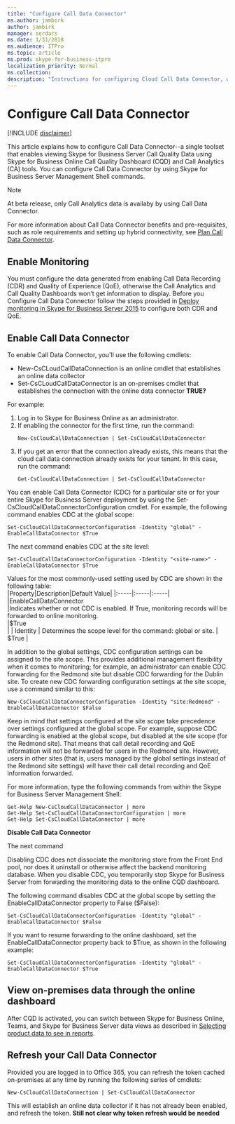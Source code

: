 ```yaml
---
title: "Configure Call Data Connector"
ms.author: jambirk
author: jambirk
manager: serdars
ms.date: 1/31/2018
ms.audience: ITPro
ms.topic: article
ms.prod: skype-for-business-itpro
localization_priority: Normal
ms.collection: 
description: "Instructions for configuring Cloud Call Data Connector, which allows telemetry from Skype for Business on-premises to be viewed using Skype for Business Online tools."
---
```


# Configure Call Data Connector

[!INCLUDE [disclaimer](../disclaimer.md)]

This article explains how to configure Call Data Connector--a single toolset that enables viewing Skype for Business Server Call Quality Data using Skype for Business Online Call Quality Dashboard (CQD) and Call Analytics (CA) tools. You can configure Call Data Connector <!--using a wizard built into the Skype for Business Server Control Panel or--> by using Skype for Business Server Management Shell commands.  

> [!NOTE]
> At beta release, only Call Analytics data is availaby by using Call Data Connector.

For more information about Call Data Connector benefits and pre-requisites, such as role requirements and setting up hybrid connectivity, see  [Plan Call Data Connector](plan-call-data-connector.md).

## Enable Monitoring 
You must configure the data generated from enabling Call Data Recording (CDR) and Quality of Experience (QoE), otherwise the Call Analytics and Call Quality Dashboards won’t get information to display. Before you Configure Call Data Connector follow the steps provided in [Deploy monitoring in Skype for Business Server 2015](../../SfbServer/deploy/deploy-monitoring/deploy-monitoring.md) to configure both CDR and QoE.
<!--The enable monitoring section might be better placed in the planning topic. or it might belong in both topics. CR:  I think we should leave it here.  It is a configuratino task so I think it belongs here.-->

## Enable Call Data Connector
<!--Once all the requirements are set up, you can run the Hybrid Setup Wizard in the Skype for Business Control Panel. If all the requirements are met, at the end of the wizard you  see a checkbox option to turn on Call Data Connector. Select the box labeled **Yes, Turn on**. 

Once CDC is enabled, you can set or confirm specific CDC settings for scope the same way you can set CDR and QoE settings, which have their own tabs in the Control Panel.

To do this from within the Skype for Business Server Control Panel, complete the following procedure:
  
1. Click **Monitoring and Archiving**.
    
2. On the **Call Detail Recording** tab, check the **Call Data Connector** box for each site you wish to monitor online, or uncheck sites as desired, and then click **Commit**.  -->
To enable Call Data Connector, you'll use the following cmdlets:

- New-CsCLoudCallDataConnection is an online cmdlet that establishes an online data collector
- Set-CsCLoudCallDataConnector is an on-premises cmdlet that establishes the connection with the online data connector **TRUE?**

For example:

1.	Log in to Skype for Business Online as an administrator.
2.	If enabling the connector for the first time, run the command: 
    ``` 
    New-CsCloudCallDataConnection | Set-CsCloudCallDataConnector   
    ```
3.	If you get an error that the connection already exists, this means that the cloud call data connection already exists for your tenant. In this case, run the command: 
    ```
    Get-CsCloudCallDataConnection | Set-CsCloudCallDataConnector  
    ```

<!--You can also replace the `tenant_id` part with something like  `-TenantId (Get-CsTenant).TenantID`.
**What effect will that have?**-->

You can enable Call Data Connector (CDC) for a particular site or for your entire Skype for Business Server deployment by using the Set-CsCloudCallDataConnectorConfiguration cmdlet.  For example, the following command enables CDC at the global scope:

```
Set-CsCloudCallDataConnectorConfiguration -Identity "global" -EnableCallDataConnector $True
```
The next command enables CDC at the site level:
```
Set-CsCloudCallDataConnectorConfiguration -Identity "<site-name>" -EnableCallDataConnector $True
```

Values for the most commonly-used setting used by CDC are shown in the following table:  
|Property|Description|Default Value|
|:-----|:-----|:-----|
|EnableCallDataConnector  <br/> |Indicates whether or not CDC is enabled. If True, monitoring records will be forwarded to online monitoring.  <br/> |$True  <br/> |
| Identity | Determines the scope level for the command: global or site.   | $True  |

In addition to the global settings, CDC configuration settings can be assigned to the site scope. This provides additional management flexibility when it comes to monitoring; for example, an administrator can enable CDC forwarding for the Redmond site but disable CDC forwarding for the Dublin site. To create new CDC forwarding configuration settings at the site scope, use a command similar to this:
  
```
New-CsCloudCallDataConnectorConfiguration -Identity "site:Redmond" -EnableCallDataConnector $False
```

Keep in mind that settings configured at the site scope take precedence over settings configured at the global scope. For example, suppose CDC forwarding is enabled at the global scope, but disabled at the site scope (for the Redmond site). That means that call detail recording  and QoE information will not be forwarded for users in the Redmond site. However, users in other sites (that is, users managed by the global settings instead of the Redmond site settings) will have their call detail recording and QoE information forwarded.

For more information, type the following commands from within the Skype for Business Server Management Shell:
  
```
Get-Help New-CsCloudCallDataConnector | more
Get-Help Set-CsCloudCallDataConnectorConfiguration | more
Get-Help Set-CsCloudCallDataConnector | more
```

**Disable Call Data Connector**

The next command 

Disabling CDC does not dissociate the monitoring store from the Front End pool, nor does it uninstall or otherwise affect the backend monitoring database. When you disable CDC, you temporarily stop Skype for Business Server from forwarding the monitoring data to the online CQD dashboard. 

The following command disables CDC at the global scope by setting the EnableCallDataConnector property to False ($False):
  
```
Set-CsCloudCallDataConnectorConfiguration -Identity "global" -EnableCallDataConnector $False
```

If you want to resume forwarding to the online dashboard, set the EnableCallDataConnector property back to $True, as shown in the following example:

```
Set-CsCloudCallDataConnectorConfiguration -Identity "global" -EnableCallDataConnector $True
```

## View on-premises data through the online dashboard

 After CQD is activated, you can switch between Skype for Business Online, Teams, and Skype for Business Server data views as described in  [Selecting product data to see in reports](../../SfbOnline/using-call-quality-in-your-organization/turning-on-and-using-call-quality-dashboard.md#selecting-product-data-to-see-in-reports).


## Refresh your Call Data Connector

Provided you are logged in to Office 365, you can refresh the token cached on-premises at any time by running the following series of cmdlets:
```
New-CsCloudCallDataConnection | Set-CsCloudCallDataConnector 
```
This will establish an online data collector if it has not already been enabled, and refresh the token. **Still not clear why token refresh would be needed**
